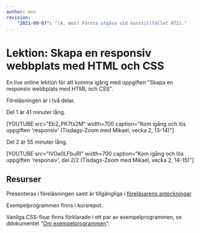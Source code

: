 ```yaml
---
author: mos
revision:
    "2021-09-07": "(A, mos) Första utgåva vid kurstillfället HT21."
...
```

Lektion: Skapa en responsiv webbplats med HTML och CSS
====================

En live online lektion för att komma igång med uppgiften "Skapa en responsiv webbplats med HTML och CSS".

Föreläsningen är i två delar.

Del 1 är 41 minuter lång.

[YOUTUBE src="Eb2_PK7tx2M" width=700 caption="Kom igång och lös uppgiften 'responsiv' (Tisdags-Zoom med Mikael, vecka 2, 13-14)"]

Del 2 är 55 minuter lång.

[YOUTUBE src="IVOa0LFbuRI" width=700 caption="Kom igång och lös uppgiften 'responsiv', del 2/2 (Tisdags-Zoom med Mikael, vecka 2, 14-15)"]



Resurser
------------------------

Presenteras i föreläsningen samt är tillgängliga i [föreläsarens anteckningar](https://github.com/dbwebb-se/webtec/tree/main/docs/session/S02-report-website).

Exempelprogrammen finns i kursrepot.

Vanliga CSS-fixar finns förklarade i ett par av exempelprogrammen, se ddokumentet "[Om exempelprogrammen](https://github.com/dbwebb-se/webtec/blob/main/example/css/README.md)".
